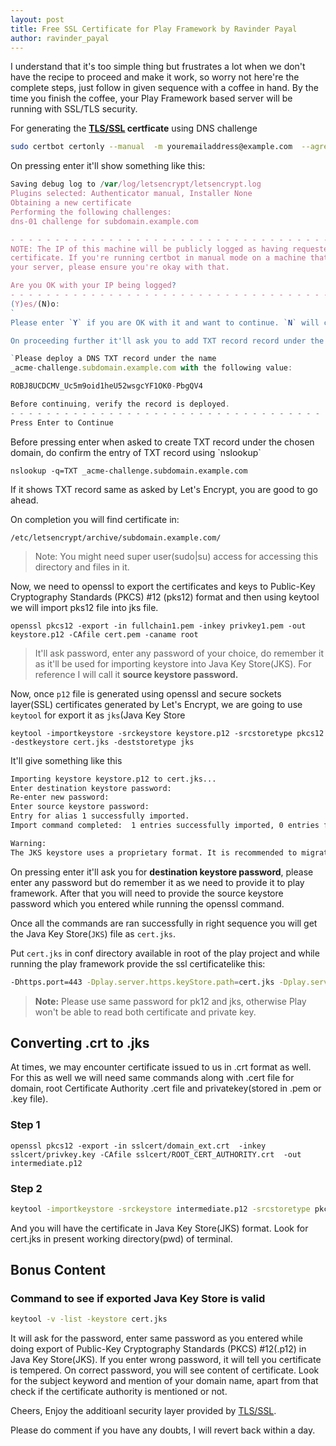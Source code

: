 ```yaml
---
layout: post
title: Free SSL Certificate for Play Framework by Ravinder Payal
author: ravinder_payal
---
```

I understand that it's too simple thing but frustrates a lot when we don't have the recipe to proceed and make it work, so worry not here're the complete steps, just follow in given sequence with a coffee in hand. By the time you finish the coffee, your Play Framework based server will be running with SSL/TLS security.

For generating the <b><a href="https://en.wikipedia.org/wiki/Transport_Layer_Security">TLS/SSL</a> certficate</b> using DNS challenge

```sh
sudo certbot certonly --manual  -m youremailaddress@example.com  --agree-tos -d subdomain.example.com  --preferred-challenges dns
```

<p>On pressing enter it'll show something like this:</p>

```js
Saving debug log to /var/log/letsencrypt/letsencrypt.log
Plugins selected: Authenticator manual, Installer None
Obtaining a new certificate
Performing the following challenges:
dns-01 challenge for subdomain.example.com

- - - - - - - - - - - - - - - - - - - - - - - - - - - - - - - - - - - - - - - -
NOTE: The IP of this machine will be publicly logged as having requested this
certificate. If you're running certbot in manual mode on a machine that is not
your server, please ensure you're okay with that.

Are you OK with your IP being logged?
- - - - - - - - - - - - - - - - - - - - - - - - - - - - - - - - - - - - - - - -
(Y)es/(N)o:
`
Please enter `Y` if you are OK with it and want to continue. `N` will close the request as you must agree to IP logging to proceed.

On proceeding further it'll ask you to add TXT record record under the given domain name with `_acme-challenge` appended to it.

`Please deploy a DNS TXT record under the name
_acme-challenge.subdomain.example.com with the following value:

ROBJ8UCDCMV_Uc5m9oid1heU52wsgcYF1OK0-PbgQV4

Before continuing, verify the record is deployed.
- - - - - - - - - - - - - - - - - - - - - - - - - - - - - - - - - - - - - - - -
Press Enter to Continue
```

<p>Before pressing enter when asked to create TXT record under the chosen domain, do confirm the entry of TXT record using `nslookup`</p>

`nslookup -q=TXT _acme-challenge.subdomain.example.com`

<p>If it shows TXT record same as asked by Let's Encrypt, you are good to go ahead.</p>

On completion you will find certificate in:

`/etc/letsencrypt/archive/subdomain.example.com/`

>Note: You might need super user(sudo|su) access for accessing this directory and files in it.

Now, we need to openssl to export the certificates and keys to Public-Key Cryptography Standards (PKCS) #12 (pks12) format and then using keytool we will import pks12 file into jks file.

`openssl pkcs12 -export -in fullchain1.pem -inkey privkey1.pem -out keystore.p12 -CAfile cert.pem -caname root`
>It'll ask password, enter any password of your choice, do remember it as it'll be used for importing keystore into Java Key Store(JKS). For reference I will call it <b>source keystore password.</b>

Now, once `p12` file is generated using openssl and secure sockets layer(SSL) certificates generated by Let's Encrypt, we are going to use `keytool` for export it as `jks`(Java Key Store

`keytool -importkeystore -srckeystore keystore.p12 -srcstoretype pkcs12 -destkeystore cert.jks -deststoretype jks`

<p>It'll give something like this</p>

```sh
Importing keystore keystore.p12 to cert.jks...
Enter destination keystore password:  
Re-enter new password: 
Enter source keystore password:  
Entry for alias 1 successfully imported.
Import command completed:  1 entries successfully imported, 0 entries failed or cancelled

Warning:
The JKS keystore uses a proprietary format. It is recommended to migrate to PKCS12 which is an industry standard format using "keytool -importkeystore -srckeystore cert.jks -destkeystore cert.jks -deststoretype pkcs12".
```

<p>On pressing enter it'll ask you for <b>destination keystore password</b>, please enter any password but do remember it as we need to provide it to play framework. After that you will need to provide the source keystore password which you entered while running the openssl command.

Once all the commands are ran  successfully in right sequence you will get the Java Key Store(`JKS`) file as `cert.jks`.

Put `cert.jks` in conf directory available in root of the play project and while running the play framework provide the ssl certificatelike this:
</p>

```sh
-Dhttps.port=443 -Dplay.server.https.keyStore.path=cert.jks -Dplay.server.https.keyStore.password=your_destination_keystore_password
```

><b>Note:</b> Please use same password for pk12 and jks, otherwise Play won't be able to read both certificate and private key.

## Converting .crt to .jks

At times, we may encounter certificate issued to us in .crt format as well. For this as well we will need same commands along with .cert file for domain, root Certificate Authority .cert file and privatekey(stored in .pem or .key file).

### Step 1
```
openssl pkcs12 -export -in sslcert/domain_ext.crt  -inkey sslcert/privkey.key -CAfile sslcert/ROOT_CERT_AUTHORITY.crt  -out intermediate.p12
```
### Step 2

```sh
keytool -importkeystore -srckeystore intermediate.p12 -srcstoretype pkcs12 -destkeystore cert.jks -deststoretype jks
```
And you will have the certificate in Java Key Store(JKS) format. Look for cert.jks in present working directory(pwd) of terminal.

## Bonus Content
### Command to see if exported Java Key Store is valid

```sh
keytool -v -list -keystore cert.jks
```
It will ask for the password, enter same password as you entered while doing export of Public-Key Cryptography Standards (PKCS) #12(.p12) in Java Key Store(JKS).
If you enter wrong password, it will tell you certificate is tempered. On correct password, you will see content of certificate. Look for the subject keyword and mention of your domain name, apart from that check if the certificate authority is mentioned or not. 

Cheers, Enjoy the additioanl security layer provided by <a href="https://en.wikipedia.org/wiki/Transport_Layer_Security">TLS/SSL</a>.

Please do comment if you have any doubts, I will revert back within a day.
